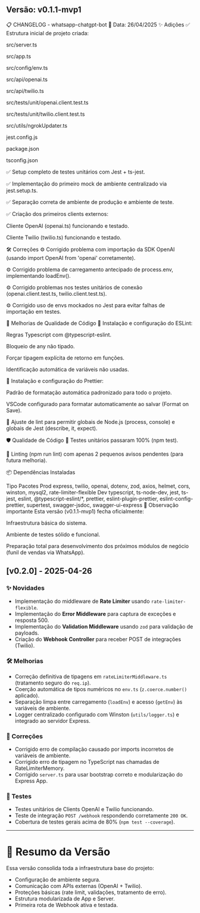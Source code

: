 ## Versão: v0.1.1-mvp1

📋 CHANGELOG - whatsapp-chatgpt-bot
📅 Data: 26/04/2025
✨ Adições
✅ Estrutura inicial de projeto criada:

src/server.ts

src/app.ts

src/config/env.ts

src/api/openai.ts

src/api/twilio.ts

src/tests/unit/openai.client.test.ts

src/tests/unit/twilio.client.test.ts

src/utils/ngrokUpdater.ts

jest.config.js

package.json

tsconfig.json

✅ Setup completo de testes unitários com Jest + ts-jest.

✅ Implementação do primeiro mock de ambiente centralizado via jest.setup.ts.

✅ Separação correta de ambiente de produção e ambiente de teste.

✅ Criação dos primeiros clients externos:

Cliente OpenAI (openai.ts) funcionando e testado.

Cliente Twilio (twilio.ts) funcionando e testado.

🛠 Correções
⚙️ Corrigido problema com importação da SDK OpenAI (usando import OpenAI from 'openai' corretamente).

⚙️ Corrigido problema de carregamento antecipado de process.env, implementando loadEnv().

⚙️ Corrigido problemas nos testes unitários de conexão (openai.client.test.ts, twilio.client.test.ts).

⚙️ Corrigido uso de envs mockados no Jest para evitar falhas de importação em testes.

🎨 Melhorias de Qualidade de Código
🎯 Instalação e configuração do ESLint:

Regras Typescript com @typescript-eslint.

Bloqueio de any não tipado.

Forçar tipagem explícita de retorno em funções.

Identificação automática de variáveis não usadas.

🎯 Instalação e configuração do Prettier:

Padrão de formatação automática padronizado para todo o projeto.

VSCode configurado para formatar automaticamente ao salvar (Format on Save).

🎯 Ajuste de lint para permitir globais de Node.js (process, console) e globais de Jest (describe, it, expect).

🛡️ Qualidade de Código
🧪 Testes unitários passaram 100% (npm test).

🧹 Linting (npm run lint) com apenas 2 pequenos avisos pendentes (para futura melhoria).

📦 Dependências Instaladas

Tipo Pacotes
Prod express, twilio, openai, dotenv, zod, axios, helmet, cors, winston, mysql2, rate-limiter-flexible
Dev typescript, ts-node-dev, jest, ts-jest, eslint, @typescript-eslint/\*, prettier, eslint-plugin-prettier, eslint-config-prettier, supertest, swagger-jsdoc, swagger-ui-express
🚀 Observação importante
Esta versão (v0.1.1-mvp1) fecha oficialmente:

Infraestrutura básica do sistema.

Ambiente de testes sólido e funcional.

Preparação total para desenvolvimento dos próximos módulos de negócio (funil de vendas via WhatsApp).

## [v0.2.0] - 2025-04-26

### ✨ Novidades

- Implementação do middleware de **Rate Limiter** usando `rate-limiter-flexible`.
- Implementação do **Error Middleware** para captura de exceções e resposta 500.
- Implementação do **Validation Middleware** usando `zod` para validação de payloads.
- Criação do **Webhook Controller** para receber POST de integrações (Twilio).

### 🛠 Melhorias

- Correção definitiva de tipagens em `rateLimiterMiddleware.ts` (tratamento seguro do `req.ip`).
- Coerção automática de tipos numéricos no `env.ts` (`z.coerce.number()` aplicado).
- Separação limpa entre carregamento (`loadEnv`) e acesso (`getEnv`) às variáveis de ambiente.
- Logger centralizado configurado com Winston (`utils/logger.ts`) e integrado ao servidor Express.

### 🐛 Correções

- Corrigido erro de compilação causado por imports incorretos de variáveis de ambiente.
- Corrigido erro de tipagem no TypeScript nas chamadas de RateLimiterMemory.
- Corrigido `server.ts` para usar bootstrap correto e modularização do Express App.

### 🧪 Testes

- Testes unitários de Clients OpenAI e Twilio funcionando.
- Teste de integração `POST /webhook` respondendo corretamente `200 OK`.
- Cobertura de testes gerais acima de 80% (`npm test --coverage`).

---

# 📌 Resumo da Versão

Essa versão consolida toda a infraestrutura base do projeto:

- Configuração de ambiente segura.
- Comunicação com APIs externas (OpenAI + Twilio).
- Proteções básicas (rate limit, validações, tratamento de erro).
- Estrutura modularizada de App e Server.
- Primeira rota de Webhook ativa e testada.
